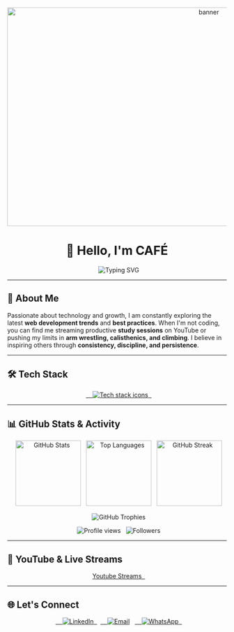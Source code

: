 <p align="center">
  <img width="910" height="501" alt="banner" src="https://github.com/user-attachments/assets/7b95841c-ec23-45ed-aa03-9441c0c2c44e" />
</p>

<h1 align="center">👋 Hello, I'm CAFÉ</h1>

<p align="center">
  <img src="https://readme-typing-svg.herokuapp.com?font=Fira+Code&size=28&duration=3000&pause=1000&color=00C2FF&center=true&vCenter=true&width=650&lines=Frontend+Developer+☕;Future+Full-Stack+Engineer+🚀;Consistency,+Discipline+%26+Focus+🔥;Lifelong+Learner+📚" alt="Typing SVG" />
</p>

---

## 🚀 About Me

Passionate about technology and growth, I am constantly exploring the latest **web development trends** and **best practices**. When I'm not coding, you can find me streaming productive **study sessions** on YouTube or pushing my limits in **arm wrestling, calisthenics, and climbing**. I believe in inspiring others through **consistency, discipline, and persistence**.

---

## 🛠️ Tech Stack

<p align="center">
  <a href="https://skillicons.dev" target="_blank" rel="noopener noreferrer">
    <img src="https://skillicons.dev/icons?i=html,css,js,php,mysql,figma,firebase,python&perline=4" alt="Tech stack icons" />
  </a>
</p>

---

## 📊 GitHub Stats & Activity

<p align="center">
  <img src="https://github-readme-stats.vercel.app/api?username=CAFE2l&show_icons=true&theme=tokyonight&hide_border=true" height="150" alt="GitHub Stats" />
  <img src="https://github-readme-stats.vercel.app/api/top-langs/?username=CAFE2l&layout=compact&theme=tokyonight&hide_border=true" height="150" alt="Top Languages" />
  <img src="https://github-readme-streak-stats.herokuapp.com/?user=CAFE2l&theme=tokyonight&hide_border=true" height="150" alt="GitHub Streak" />
</p>

<p align="center">
  <img src="https://github-profile-trophy.vercel.app/?username=CAFE2l&theme=tokyonight&no-frame=true&no-bg=true&margin-w=4" alt="GitHub Trophies" />
</p>

<p align="center">
  <img src="https://komarev.com/ghpvc/?username=CAFE2l&color=blueviolet&style=flat-square" alt="Profile views" />
  <img src="https://img.shields.io/github/followers/CAFE2l?label=Followers&style=flat-square&color=blueviolet" alt="Followers" />
</p>


---

## 🎥 YouTube & Live Streams

<p align="center">
  <a href="https://www.youtube.com/@CAFE_ct/streams" target="_blank" rel="noopener noreferrer" title="YouTube Live Streams">
    Youtube Streams
  </a>
</p>

---

## 🌐 Let's Connect

<p align="center">
  <a href="https://www.linkedin.com/in/gabriel-felipe-sabino-de-souza-ab05a630a/" target="_blank" rel="noopener noreferrer" title="LinkedIn Profile">
    <img src="https://img.shields.io/badge/LinkedIn-0A66C2?style=for-the-badge&logo=linkedin&logoColor=white" alt="LinkedIn"/>  </a>
  <a href="mailto:gutiajs@gmail.com" target="_blank" rel="noopener noreferrer" title="Send Email">
    <img src="https://img.shields.io/badge/Email-D14836?style=for-the-badge&logo=gmail&logoColor=white" alt="Email"/></a>
  <a href="https://wa.me/5541996713782" target="_blank" rel="noopener noreferrer" title="WhatsApp Chat">
    <img src="https://img.shields.io/badge/WhatsApp-25D366?style=for-the-badge&logo=whatsapp&logoColor=white" alt="WhatsApp"/>
  </a>
</p>
